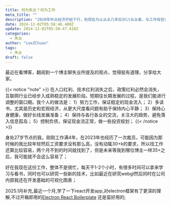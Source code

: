 ```yaml
---
title: 何为失业？何为工作
meta_title: ""
description: "2020年毕业经济开始下行，到现在为止从业几年后对it从业者，与工作有些许感悟"
date: 2024-12-02T05:58:46.400Z
update: 2024-12-02T05:58:47.418Z
categories:
  - 失业
author: "LeeZChuan"
tags:
  - 失业
draft: false
---
```


最近在看博客，翻阅到一个博主聊失业所提及的观点，觉得挺有道理，分享给大家。

{{< notice "note" >}}
在人口红利、技术红利消失之后，政策红利必然会消失，互联网行业已经步入成熟稳定的发展阶段。短期往长期发展的过程，是我们能进行调整的窗口期。我个人的做法是：
1）努力工作，保证稳定的现金流入；
2）多读书，尤其是历史和宏观经济，从更大尺度看问题有助于保持内心平静；
3）保持心身健康，做好长线发展准备；
4）保持与各行各业的交流，关注大的趋势，避免落入信息孤岛；
5）控制负债，保证现金流正常，做一些投资规划；
{{< /notice >}}

身处27岁节点的我，刚刚工作满4年，在2023年也经历了一次裁员，可能因为那时候的我比较年轻然后工资要求没有那么高，没有动辄30+k的要求，所以找工作还算比较容易，两个月不到的时间就找到了，但是未来等我到哪位博主一样35+之后，我可能就不会这么容易了；

好在我现在这份工作，整体不是很忙，每天干1-2个小时，有很多时间可以拿来学习与看书，同时也可以研究一些新的技术，比如最近在研究webgl然后同时在公司内部我还在开发基础的可视化图表；

2025.1月补充,最近一个月,学了一下react开发app,对electron框架有了更深的理解,不过开箱即用的[Electron React Boilerplate](https://github.com/electron-react-boilerplate) 还是蛮好用的;
